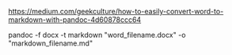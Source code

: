 https://medium.com/geekculture/how-to-easily-convert-word-to-markdown-with-pandoc-4d60878ccc64


pandoc -f docx -t markdown "word_filename.docx" -o "markdown_filename.md"
